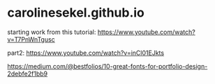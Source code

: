 # carolinesekel.github.io

starting work from this tutorial: 
https://www.youtube.com/watch?v=T7PnWnTgusc

part2:
https://www.youtube.com/watch?v=inCl01EJkts

https://medium.com/@bestfolios/10-great-fonts-for-portfolio-design-2debfe2f1bb9
